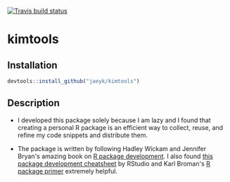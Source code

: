 [![Travis build status](https://travis-ci.com/jaeyk/kimtools.svg?branch=master)](https://travis-ci.com/jaeyk/kimtools)

# kimtools

## Installation 

```r
devtools::install_github("jaeyk/kimtools")
```

## Description 

- I developed this package solely because I am lazy and I found that creating a personal R package is an efficient way to collect, reuse, and refine my code snippets and distribute them.

- The package is written by following Hadley Wickam and Jennifer Bryan's amazing book on [R package development](http://r-pkgs.had.co.nz/). I also found [this package development cheatsheet](https://rstudio.com/wp-content/uploads/2015/03/devtools-cheatsheet.pdf) by RStudio and Karl Broman's [R package primer](https://kbroman.org/pkg_primer/) extremely helpful.
